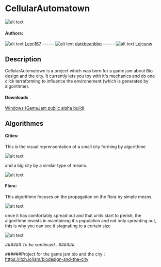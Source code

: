 # CellularAutomatown


![alt text](https://cdn.discordapp.com/attachments/148910712981422080/195704328214937601/splashscreen01.png "What we'd like to achieve")


#### Authors:
![alt text](https://avatars2.githubusercontent.com/u/2514652?v=3&s=40 "icon") [Leon167](https://github.com/leon196) ------ ![alt text](https://avatars0.githubusercontent.com/u/2822148?v=3&s=40 "icon") [darkbeanbbq](https://github.com/darkbeanbbq) ------ ![alt text](https://avatars2.githubusercontent.com/u/12818663?v=3&s=40 "icon")  [Lejeunw](https://github.com/lejeunw)

## Description
CellularAutomatown is a project which was born for a game jam about Bio design and the city. It currently lets you toy with it's mechanics and do one click terraforming to influence the environement (which is generated by algorithme).

#### Downloads
[Windows (GameJam public alpha build)](https://cdn.discordapp.com/attachments/148910712981422080/195678544993583105/Automatown.rar)



## Algorithmes
#### Cities:
This is the visual reprensentation of a small city forming by algorithme

![alt text](https://cdn.discordapp.com/attachments/148910712981422080/195679740705767425/city_algo_v2_smaller_slower.gif "Small city Algorithme")


and a big city by a similar type of means.


![alt text](https://cdn.discordapp.com/attachments/148910712981422080/195679209669001217/city_algo_v1.gif "Big city Algorithme (ie: Paris)")


#### Flora:
This algorithme focuses on the propagation on the flora by simple means,


![alt text](https://cdn.discordapp.com/attachments/148910712981422080/195679875590258690/algo1-start_long.gif "Flora growth (occupy space)")


once it has comfortably spread out and that units start to perish, the algorithme invests in maintaining it's population and not only spreading out, this is why you can see it stagnating to a certain size


![alt text](https://cdn.discordapp.com/attachments/148910712981422080/195694597735841793/Algo1-fullstagnant.gif "Flora maintain survive")



_######   To be continued..   ######_

######Project for the game jam bio and the city : https://itch.io/jam/biodesign-and-the-city
